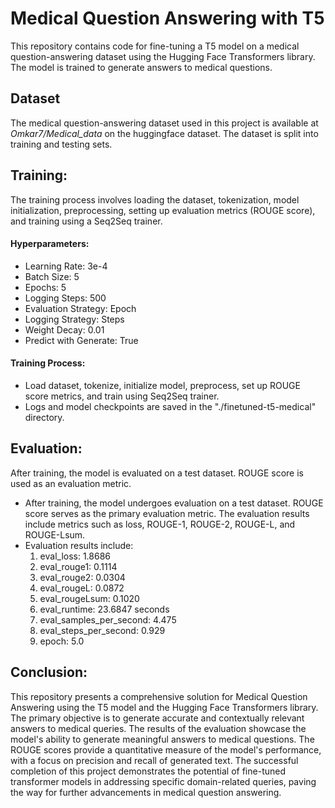 # Medical Question Answering with T5

This repository contains code for fine-tuning a T5 model on a medical question-answering dataset using the Hugging Face Transformers library. The model is trained to generate answers to medical questions.

## Dataset
The medical question-answering dataset used in this project is available at *Omkar7/Medical_data* on the huggingface dataset. The dataset is split into training and testing sets.

## Training:
The training process involves loading the dataset, tokenization, model initialization, preprocessing, setting up evaluation metrics (ROUGE score), and training using a Seq2Seq trainer. 

#### Hyperparameters:
- Learning Rate: 3e-4
- Batch Size: 5
- Epochs: 5
- Logging Steps: 500
- Evaluation Strategy: Epoch
- Logging Strategy: Steps
- Weight Decay: 0.01
- Predict with Generate: True
  
#### Training Process:
- Load dataset, tokenize, initialize model, preprocess, set up ROUGE score metrics, and train using Seq2Seq trainer.
- Logs and model checkpoints are saved in the "./finetuned-t5-medical" directory.

## Evaluation:
After training, the model is evaluated on a test dataset. ROUGE score is used as an evaluation metric.
- After training, the model undergoes evaluation on a test dataset. ROUGE score serves as the primary evaluation metric. The evaluation results include metrics such as loss, ROUGE-1, ROUGE-2, ROUGE-L, and ROUGE-Lsum.
- Evaluation results include:
  1. eval_loss: 1.8686
  2. eval_rouge1: 0.1114
  3. eval_rouge2: 0.0304
  4. eval_rougeL: 0.0872
  5. eval_rougeLsum: 0.1020
  6. eval_runtime: 23.6847 seconds
  7. eval_samples_per_second: 4.475
  8. eval_steps_per_second: 0.929
  9. epoch: 5.0
      
## Conclusion:
This repository presents a comprehensive solution for Medical Question Answering using the T5 model and the Hugging Face Transformers library. The primary objective is to generate accurate and contextually relevant answers to medical queries.
The results of the evaluation showcase the model's ability to generate meaningful answers to medical questions. The ROUGE scores provide a quantitative measure of the model's performance, with a focus on precision and recall of generated text. The successful completion of this project demonstrates the potential of fine-tuned transformer models in addressing specific domain-related queries, paving the way for further advancements in medical question answering.
